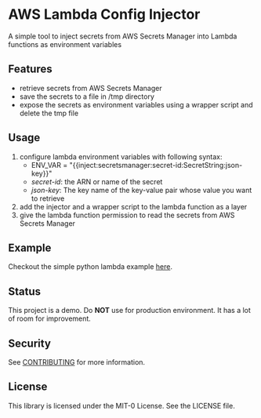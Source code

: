 # AWS Lambda Config Injector

A simple tool to inject secrets from AWS Secrets Manager into Lambda functions as environment variables

## Features

- retrieve secrets from AWS Secrets Manager
- save the secrets to a file in /tmp directory
- expose the secrets as environment variables using a wrapper script and delete the tmp file

## Usage

1. configure lambda environment variables with following syntax: 
   - ENV_VAR = "{{inject:secretsmanager:secret-id:SecretString:json-key}}"
   - *secret-id*: the ARN or name of the secret
   - *json-key*: The key name of the key-value pair whose value you want to retrieve
2. add the injector and a wrapper script to the lambda function as a layer
3. give the lambda function permission to read the secrets from AWS Secrets Manager

## Example

Checkout the simple python lambda example [here](examples/secret-injection-demo). 

## Status

This project is a demo. Do **NOT** use for production environment. It has a lot of room for improvement.

## Security

See [CONTRIBUTING](CONTRIBUTING.md#security-issue-notifications) for more information.

## License

This library is licensed under the MIT-0 License. See the LICENSE file.
